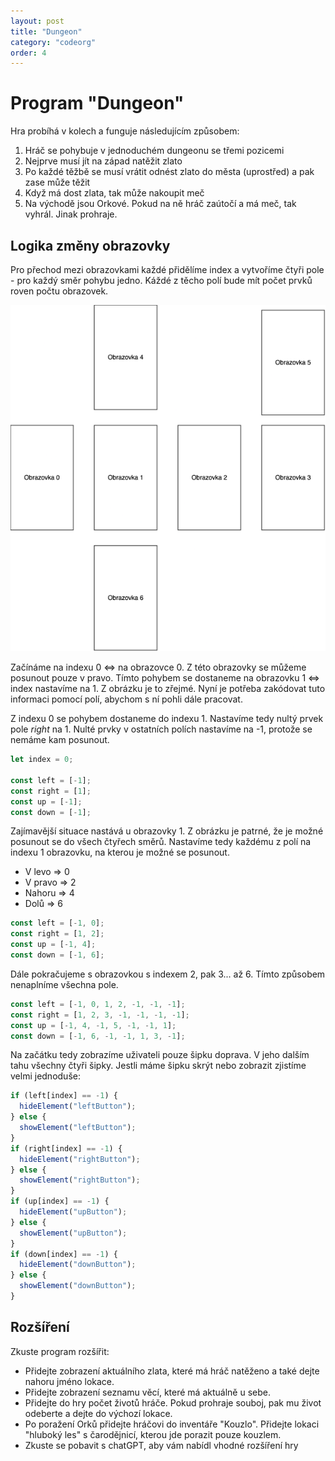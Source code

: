 ```yaml
---
layout: post
title: "Dungeon"
category: "codeorg"
order: 4
---
```


# Program "Dungeon"

Hra probíhá v kolech a funguje následujícím způsobem:

1. Hráč se pohybuje v jednoduchém dungeonu se třemi pozicemi
2. Nejprve musí jít na západ natěžit zlato
3. Po každé těžbě se musí vrátit odnést zlato do města (uprostřed) a pak zase může těžit
4. Když má dost zlata, tak může nakoupit meč
5. Na východě jsou Orkové. Pokud na ně hráč zaútočí a má meč, tak vyhrál. Jinak prohraje.

## Logika změny obrazovky

Pro přechod mezi obrazovkami každé přidělíme index a vytvoříme čtyři pole - pro každý směr pohybu jedno. Káždé z těcho polí bude mít počet prvků roven počtu obrazovek.

![Diagram_obrazovek_dungeon](/images/dungeon_diagram.png)

Začínáme na indexu 0 <=> na obrazovce 0. Z této obrazovky se můžeme posunout pouze v pravo. Tímto pohybem se dostaneme na obrazovku 1 <=> index nastavíme na 1. Z obrázku je to zřejmé. Nyní je potřeba zakódovat tuto informaci pomocí polí, abychom s ní pohli dále pracovat.

Z indexu 0 se pohybem dostaneme do indexu 1. Nastavíme tedy nultý prvek pole _right_ na 1. Nulté prvky v ostatních polích nastavíme na -1, protože se nemáme kam posunout.

```js
let index = 0;

const left = [-1];
const right = [1];
const up = [-1];
const down = [-1];
```

Zajímavější situace nastává u obrazovky 1. Z obrázku je patrné, že je možné posunout se do všech čtyřech směrů. Nastavíme tedy každému z polí na indexu 1 obrazovku, na kterou je možné se posunout.

- V levo => 0
- V pravo => 2
- Nahoru => 4
- Dolů => 6

```js
const left = [-1, 0];
const right = [1, 2];
const up = [-1, 4];
const down = [-1, 6];
```

Dále pokračujeme s obrazovkou s indexem 2, pak 3... až 6. Tímto způsobem nenaplníme všechna pole.

```js
const left = [-1, 0, 1, 2, -1, -1, -1];
const right = [1, 2, 3, -1, -1, -1, -1];
const up = [-1, 4, -1, 5, -1, -1, 1];
const down = [-1, 6, -1, -1, 1, 3, -1];
```

Na začátku tedy zobrazíme uživateli pouze šipku doprava. V jeho dalším tahu všechny čtyři šipky. Jestli máme šipku skrýt nebo zobrazit zjistíme velmi jednoduše:

```js
if (left[index] == -1) {
  hideElement("leftButton");
} else {
  showElement("leftButton");
}
if (right[index] == -1) {
  hideElement("rightButton");
} else {
  showElement("rightButton");
}
if (up[index] == -1) {
  hideElement("upButton");
} else {
  showElement("upButton");
}
if (down[index] == -1) {
  hideElement("downButton");
} else {
  showElement("downButton");
}
```

## Rozšíření

Zkuste program rozšířit:

- Přidejte zobrazení aktuálního zlata, které má hráč natěženo a také dejte nahoru jméno lokace.
- Přidejte zobrazení seznamu věcí, které má aktuálně u sebe.
- Přidejte do hry počet životů hráče. Pokud prohraje souboj, pak mu život odeberte a dejte do výchozí lokace.
- Po poražení Orků přidejte hráčovi do inventáře "Kouzlo". Přidejte lokaci "hluboký les" s čarodějnicí, kterou jde porazit pouze kouzlem.
- Zkuste se pobavit s chatGPT, aby vám nabídl vhodné rozšíření hry
